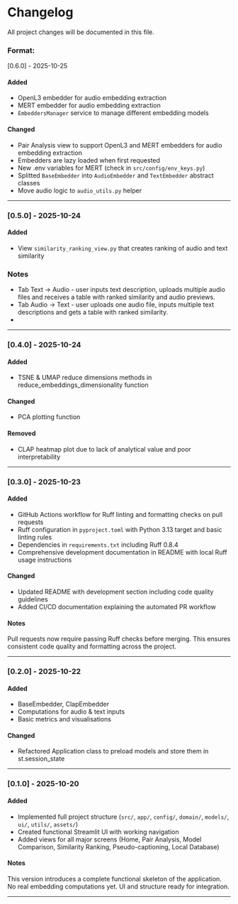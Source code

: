 # Changelog
All project changes will be documented in this file.

### Format:  
[0.6.0] - 2025-10-25
#### Added 
- OpenL3 embedder for audio embedding extraction
- MERT embedder for audio embedding extraction
- `EmbeddersManager` service to manage different embedding models

#### Changed
- Pair Analysis view to support OpenL3 and MERT embedders for audio embedding extraction
- Embedders are lazy loaded when first requested
- New .env variables for MERT (check in `src/config/env_keys.py`)
- Splitted `BaseEmbedder` into `AudioEmbedder` and `TextEmbedder` abstract classes
- Move audio logic to `audio_utils.py` helper

---
### [0.5.0] - 2025-10-24
#### Added
- View `similarity_ranking_view.py` that creates ranking of audio and text similarity

### Notes
- Tab Text → Audio - user inputs text description, uploads multiple audio files 
and receives a table with ranked similarity and audio previews.
- Tab Audio → Text - user uploads one audio file, inputs multiple text descriptions 
and gets a table with ranked similarity.
- 
---

### [0.4.0] - 2025-10-24
#### Added
- TSNE & UMAP reduce dimensions methods in reduce_embeddings_dimensionality function

#### Changed
- PCA plotting function

#### Removed
- CLAP heatmap plot due to lack of analytical value and poor interpretability

---

### [0.3.0] - 2025-10-23
#### Added
- GitHub Actions workflow for Ruff linting and formatting checks on pull requests
- Ruff configuration in `pyproject.toml` with Python 3.13 target and basic linting rules
- Dependencies in `requirements.txt` including Ruff 0.8.4
- Comprehensive development documentation in README with local Ruff usage instructions

#### Changed
- Updated README with development section including code quality guidelines
- Added CI/CD documentation explaining the automated PR workflow

#### Notes
Pull requests now require passing Ruff checks before merging. This ensures consistent code quality and formatting across the project.

---

### [0.2.0] - 2025-10-22
#### Added
- BaseEmbedder, ClapEmbedder
- Computations for audio & text inputs
- Basic metrics and visualisations

#### Changed
- Refactored Application class to preload models and store them in st.session_state

---

### [0.1.0] - 2025-10-20
#### Added
- Implemented full project structure (`src/`, `app/`, `config/`, `domain/`, `models/`, `ui/`, `utils/`, `assets/`)
- Created functional Streamlit UI with working navigation
- Added views for all major screens (Home, Pair Analysis, Model Comparison, Similarity Ranking, Pseudo-captioning, Local Database)

#### Notes
This version introduces a complete functional skeleton of the application.
No real embedding computations yet. UI and structure ready for integration.

---
